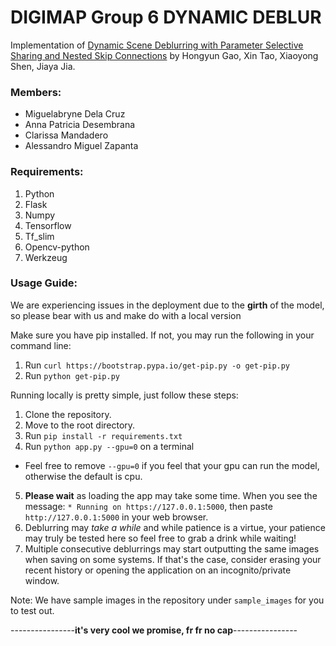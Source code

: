 # DIGIMAP Group 6 DYNAMIC DEBLUR
Implementation of [Dynamic Scene Deblurring with Parameter Selective Sharing and Nested Skip Connections](https://github.com/firenxygao/deblur) by Hongyun Gao, Xin Tao, Xiaoyong Shen, Jiaya Jia.

### Members:
- Miguelabryne Dela Cruz
- Anna Patricia Desembrana
- Clarissa Mandadero
- Alessandro Miguel Zapanta

### Requirements:
1. Python
2. Flask
3. Numpy
4. Tensorflow
5. Tf_slim
6. Opencv-python
7. Werkzeug

### Usage Guide:
We are experiencing issues in the deployment due to the **girth** of the model, so please bear with us and make do with a local version

Make sure you have pip installed. If not, you may run the following in your command line:
1. Run `curl https://bootstrap.pypa.io/get-pip.py -o get-pip.py`
2. Run `python get-pip.py`

Running locally is pretty simple, just follow these steps:
1. Clone the repository.
2. Move to the root directory.
3. Run `pip install -r requirements.txt`
4. Run `python app.py --gpu=0` on a terminal
- Feel free to remove `--gpu=0` if you feel that your gpu can run the model, otherwise the default is cpu.
5. **Please wait** as loading the app may take some time. When you see the message: `* Running on https://127.0.0.1:5000`,
then paste `http://127.0.0.1:5000` in your web browser.  
6. Deblurring may _take a while_ and while patience is a virtue, your patience may truly be tested here so feel free to grab a drink while waiting!
7. Multiple consecutive deblurrings may start outputting the same images when saving on some systems. If that's the case,
consider erasing your recent history or opening the application on an incognito/private window.

Note: We have sample images in the repository under `sample_images` for you to test out.

----------------**it's very cool we promise, fr fr no cap**----------------

